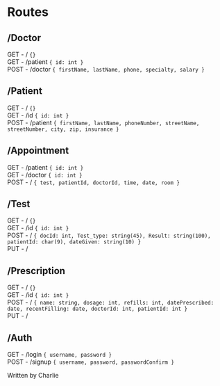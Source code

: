 
# Routes

## /Doctor
GET - / `{}`<br />
GET - /patient `{ id: int }`<br />
POST - /doctor `{ firstName, lastName, phone, specialty, salary }`

## /Patient

GET - / `{}`<br />
GET - /id `{ id: int }`<br />
POST - /patient `{ firstName, lastName, phoneNumber, streetName, streetNumber, city, zip, insurance }`

## /Appointment

GET - /patient `{ id: int }`<br />
GET - /doctor `{ id: int }`<br />
POST - / `{ test, patientId, doctorId, time, date, room }`

## /Test

GET - / `{}`<br />
GET - /id `{ id: int }`<br />
POST - / `{ docId: int, Test_type: string(45), Result: string(100), patientId: char(9), dateGiven: string(10) }`<br />
PUT - /

## /Prescription

GET - / `{}`<br />
GET - /id `{ id: int }`<br />
POST - / `{ name: string, dosage: int, refills: int, datePrescribed: date, recentFilling: date, doctorId: int, patientId: int }`<br />
PUT - /

## /Auth

GET - /login `{ username, password }`<br />
POST - /signup `{ username, password, passwordConfirm }`

Written by Charlie